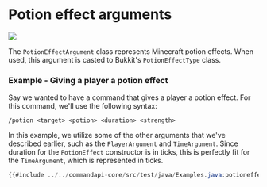 # Potion effect arguments

![](./images/arguments/potion.png)

The `PotionEffectArgument` class represents Minecraft potion effects. When used, this argument is casted to Bukkit's `PotionEffectType` class.

<div class="example">

### Example - Giving a player a potion effect

Say we wanted to have a command that gives a player a potion effect. For this command, we'll use the following syntax:

```mccmd
/potion <target> <potion> <duration> <strength>
```

In this example, we utilize some of the other arguments that we've described earlier, such as the `PlayerArgument` and `TimeArgument`. Since duration for the `PotionEffect` constructor is in ticks, this is perfectly fit for the `TimeArgument`, which is represented in ticks.

```java
{{#include ../../commandapi-core/src/test/java/Examples.java:potioneffectarguments}}
```

</div>